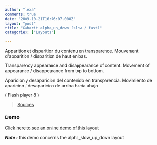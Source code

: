```yaml
---
author: "lexa"
comments: true
date: "2009-10-21T16:56:07.000Z"
layout: "post"
title: "Gabarit alpha_up_down (slow / fast)"
categories: ["Layouts"]

---
```

Apparition et disparition du contenu en transparence.
Mouvement d'apparition / disparition de haut en bas.

Transparency appearance and disappearance of content.
Movement of appearance / disappearance from top to bottom.

Aparicion y desaparicion del contenido en transparencia.
Movimiento de aparicion / desaparicion de arriba hacia abajo.

( Flash player 8 )

> [Sources](http://www.pascaldesign.fr/down/layouts/alpha_up_down.zip)


### Demo


[Click here to see an online demo of this layout](https://www.silexlabs.org/silex_server/?/layout.demo9#/start/page.2)

_**Note :**_ this demo concerns the alpha_slow_up_down layout


